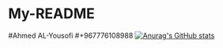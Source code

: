 # My-README
#Ahmed AL-Yousofi
#+967776108988
[![Anurag's GitHub stats](https://github-readme-stats.vercel.app/api?username=proAhmedUcv)](https://github.com/proAhmedUcv/github-readme-stats)
